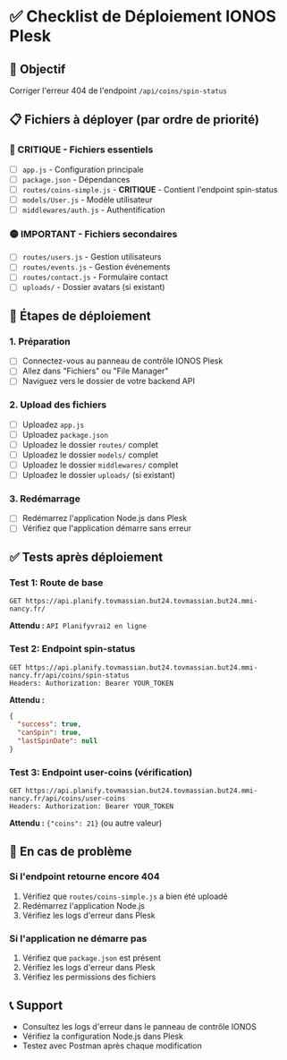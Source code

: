 # ✅ Checklist de Déploiement IONOS Plesk

## 🎯 Objectif
Corriger l'erreur 404 de l'endpoint `/api/coins/spin-status`

## 📋 Fichiers à déployer (par ordre de priorité)

### 🔴 CRITIQUE - Fichiers essentiels
- [ ] `app.js` - Configuration principale
- [ ] `package.json` - Dépendances
- [ ] `routes/coins-simple.js` - **CRITIQUE** - Contient l'endpoint spin-status
- [ ] `models/User.js` - Modèle utilisateur
- [ ] `middlewares/auth.js` - Authentification

### 🟡 IMPORTANT - Fichiers secondaires
- [ ] `routes/users.js` - Gestion utilisateurs
- [ ] `routes/events.js` - Gestion événements
- [ ] `routes/contact.js` - Formulaire contact
- [ ] `uploads/` - Dossier avatars (si existant)

## 🚀 Étapes de déploiement

### 1. Préparation
- [ ] Connectez-vous au panneau de contrôle IONOS Plesk
- [ ] Allez dans "Fichiers" ou "File Manager"
- [ ] Naviguez vers le dossier de votre backend API

### 2. Upload des fichiers
- [ ] Uploadez `app.js`
- [ ] Uploadez `package.json`
- [ ] Uploadez le dossier `routes/` complet
- [ ] Uploadez le dossier `models/` complet
- [ ] Uploadez le dossier `middlewares/` complet
- [ ] Uploadez le dossier `uploads/` (si existant)

### 3. Redémarrage
- [ ] Redémarrez l'application Node.js dans Plesk
- [ ] Vérifiez que l'application démarre sans erreur

## ✅ Tests après déploiement

### Test 1: Route de base
```
GET https://api.planify.tovmassian.but24.tovmassian.but24.mmi-nancy.fr/
```
**Attendu :** `API Planifyvrai2 en ligne`

### Test 2: Endpoint spin-status
```
GET https://api.planify.tovmassian.but24.tovmassian.but24.mmi-nancy.fr/api/coins/spin-status
Headers: Authorization: Bearer YOUR_TOKEN
```
**Attendu :**
```json
{
  "success": true,
  "canSpin": true,
  "lastSpinDate": null
}
```

### Test 3: Endpoint user-coins (vérification)
```
GET https://api.planify.tovmassian.but24.tovmassian.but24.mmi-nancy.fr/api/coins/user-coins
Headers: Authorization: Bearer YOUR_TOKEN
```
**Attendu :** `{"coins": 21}` (ou autre valeur)

## 🔧 En cas de problème

### Si l'endpoint retourne encore 404
1. Vérifiez que `routes/coins-simple.js` a bien été uploadé
2. Redémarrez l'application Node.js
3. Vérifiez les logs d'erreur dans Plesk

### Si l'application ne démarre pas
1. Vérifiez que `package.json` est présent
2. Vérifiez les logs d'erreur dans Plesk
3. Vérifiez les permissions des fichiers

## 📞 Support
- Consultez les logs d'erreur dans le panneau de contrôle IONOS
- Vérifiez la configuration Node.js dans Plesk
- Testez avec Postman après chaque modification 